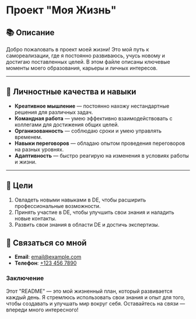 # Проект "Моя Жизнь"

## 📚 Описание

Добро пожаловать в проект моей жизни! Это мой путь к самореализации, где я постоянно развиваюсь, учусь новому и достигаю поставленных целей. В этом файле описаны ключевые моменты моего образования, карьеры и личных интересов.

---

## 🌱 Личностные качества и навыки

- **Креативное мышление** — постоянно нахожу нестандартные решения для различных задач.
- **Командная работа** — умею эффективно взаимодействовать с коллегами для достижения общих целей.
- **Организованность** — соблюдаю сроки и умею управлять временем.
- **Навыки переговоров** — обладаю опытом проведения переговоров на разных уровнях.
- **Адаптивность** — быстро реагирую на изменения в условиях работы и жизни.

---

## 🎯 Цели

1. Овладеть новыми навыками в DE, чтобы расширить профессиональные возможности.
2. Принять участие в DE, чтобы улучшить свои знания и наладить новые контакты.
3. Развить свои знания в области DE и достичь экспертизы.


## 🤝 Связаться со мной

- **Email**: [email@example.com](mailto:email@example.com)
- **Телефон**: [+123 456 7890](tel:+1234567890)

### Заключение

Этот "README" — это мой жизненный план, который развивается каждый день. Я стремлюсь использовать свои знания и опыт для того, чтобы создавать и улучшать мир вокруг себя. Оставайтесь на связи — впереди много интересного!
